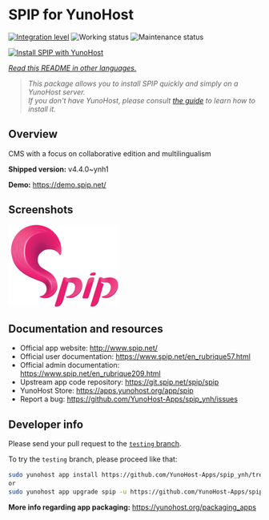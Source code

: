 <!--
N.B.: This README was automatically generated by <https://github.com/YunoHost/apps/tree/master/tools/readme_generator>
It shall NOT be edited by hand.
-->

# SPIP for YunoHost

[![Integration level](https://apps.yunohost.org/badge/integration/spip)](https://ci-apps.yunohost.org/ci/apps/spip/)
![Working status](https://apps.yunohost.org/badge/state/spip)
![Maintenance status](https://apps.yunohost.org/badge/maintained/spip)

[![Install SPIP with YunoHost](https://install-app.yunohost.org/install-with-yunohost.svg)](https://install-app.yunohost.org/?app=spip)

*[Read this README in other languages.](./ALL_README.md)*

> *This package allows you to install SPIP quickly and simply on a YunoHost server.*  
> *If you don't have YunoHost, please consult [the guide](https://yunohost.org/install) to learn how to install it.*

## Overview

CMS with a focus on collaborative edition and multilingualism

**Shipped version:** v4.4.0~ynh1

**Demo:** <https://demo.spip.net/>

## Screenshots

![Screenshot of SPIP](./doc/screenshots/220px-Logo_SPIP.png)

## Documentation and resources

- Official app website: <http://www.spip.net/>
- Official user documentation: <https://www.spip.net/en_rubrique57.html>
- Official admin documentation: <https://www.spip.net/en_rubrique209.html>
- Upstream app code repository: <https://git.spip.net/spip/spip>
- YunoHost Store: <https://apps.yunohost.org/app/spip>
- Report a bug: <https://github.com/YunoHost-Apps/spip_ynh/issues>

## Developer info

Please send your pull request to the [`testing` branch](https://github.com/YunoHost-Apps/spip_ynh/tree/testing).

To try the `testing` branch, please proceed like that:

```bash
sudo yunohost app install https://github.com/YunoHost-Apps/spip_ynh/tree/testing --debug
or
sudo yunohost app upgrade spip -u https://github.com/YunoHost-Apps/spip_ynh/tree/testing --debug
```

**More info regarding app packaging:** <https://yunohost.org/packaging_apps>
